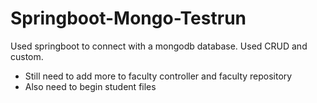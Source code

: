 # Springboot-Mongo-Testrun
Used springboot to connect with a mongodb database. Used CRUD and custom.
- Still need to add more to faculty controller and faculty repository
- Also need to begin student files
